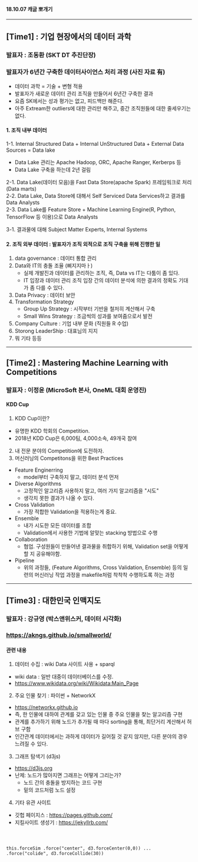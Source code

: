 #### 18.10.07 캐글 뽀개기

<hr>

## [Time1] : 기업 현장에서의 데이터 과학
### 발표자 : 조동환 (SKT DT 추진단장)
### 발표자가 6년간 구축한 데이터사이언스 처리 과정 (사진 자료 有)
* 데이터 과학 = 기술 + 변형 적용 <br>
* 발표자가 새로운 데이터 관리 조직을 만들어서 6년간 구축한 결과
* 요즘 SK에서는 성과 평가는 없고, 피드백만 해준다.
* 아주 Extream한 outliers에 대한 관리만 해주고, 중간 조직원들에 대한 줄세우기는 없다.

#### 1. 조직 내부 데이터 
1-1. Internal Structured Data + Internal UnStructured Data + External Data Sources = Data lake <br>
  * Data Lake 관리는 Apache Hadoop, ORC, Apache Ranger, Kerberps 등
  * Data Lake 구축을 하는데 2년 걸림

2-1. Data Lake(데이터 모음)을 Fast Data Store(apache Spark) 프레임워크로 처리(Data marts) <br>
2-2. Data Lake, Data Store에 대해서 Self Serviced Data Services하고 결과를 Data Analysts <br>
2-3. Data Lake를 Feature Store + Machine Learning Engine(R, Python, TensorFlow 등 이용)으로 Data Analysts

3-1. 결과물에 대해 Subject Matter Experts, Internal Systems

#### 2. 조직 외부 데이터 : 발표자가 조직 외적으로 조직 구축을 위해 진행한 일
1. data governance : 데이터 통합 관리
2. Data와 IT의 충돌 조율 (삐지지마ㅏ) <br>
    * 실제 개발진과 데이터를 관리하는 조직, 즉, Data vs IT는 다툼이 좀 있다.
    * IT 입장과 데이터 관리 조직 입장 간의 데이터 분석에 의한 결과의 정확도 기대가 좀 다를 수 있다.
3. Data Privacy : 데이터 보안
4. Transformation Strategy <br>
    * Group Up Strategy : 시작부터 기반을 철저히 계산해서 구축
    * Small Wins Strategy : 조금씩의 성과를 보여줌으로서 발전
5. Company Culture : 기업 내부 문화 (직원들 R 수업)
6. Storong LeaderShip : 대표님의 지지
7. 뭐 기타 등등

<hr>

## [Time2] : Mastering Machine Learning with Competitions
### 발표자 : 이정윤 (MicroSoft 본사, OneML 대회 운영진)

#### KDD Cup
1. KDD Cup이란?
  * 유명한 KDD 학회의 Competition. 
  * 2018년 KDD Cup은 6,000팀, 4,000소속, 49개국 참여
2. 내 전문 분야의 Competition에 도전하자.
3. 머신러닝의 Competitons을 위한 Best Practices
  * Feature Enginerring
    + model부터 구축하지 말고, 데이터 분석 먼저
  * Diverse Algorithms
    + 고정적인 알고리즘 사용하지 말고, 여러 가지 알고리즘을 "시도"
    + 생각치 못한 결과가 나올 수 있다.
  * Cross Validation
    + 가장 적합한 Validation을 적용하는게 중요.
  * Ensemble
    + 내가 시도한 모든 데이터를 조합
    + Validation에서 사용한 기법에 알맞는 stacking 방법으로 수행
  * Collaboration
    + 협업. 구성원들이 만들어낸 결과물을 취합하기 위해, Validation set을 어떻게 할 지 공유해야함.
  * Pipeline
    + 위의 과정들, (Feature Algorithms, Cross Validation, Ensemble) 등의 일련의 머신러닝 작업 과정을 makefile처럼 착착착 수행하도록 하는 과정

<hr>

## [Time3] : 대한민국 인맥지도
### 발표자 : 강규영 (박스앤위스커, 데이터 시각화)
### https://akngs.github.io/smallworld/

#### 관련 내용
1. 데이터 수집 : wiki Data 사이트 사용 + sparql
 * wiki data : 일반 대중이 데이터베이스를 수정.
 * https://www.wikidata.org/wiki/Wikidata:Main_Page
2. 주요 인물 찾기 : 파이썬 + NetworkX
 * https://networkx.github.io
 * 즉, 한 인물에 대하여 관계를 갖고 있는 인물 중 주요 인물을 찾는 알고리즘 구현
 * 관계를 추가하기 위해 노드가 추가될 때 마다 sorting을 통해, 최단거리 계산해서 허브 구함
 * 인간관계 데이터에서는 과하게 데이터가 길어질 것 같지 않지만, 다른 분야의 경우 느려질 수 있다.
3. 그래프 탐색기 (d3js)
 * https://d3js.org
 * 난제: 노드가 많아지면 그래프는 어떻게 그리는가?
   + 노드 간의 충돌을 방지하는 코드 구현
   + 밑의 코드처럼 노드 설정
4. 기타 유관 사이트
 * 깃헙 페이지스 : https://pages.github.com/
 * 지킬사이트 생성기 : https://jekyllrb.com/

<code>
 
 this.forceSim
  .force("center", d3.forceCenter(0,0))
  ...
  .force("colide", d3.forceCollide(30))
  
</code>
  
